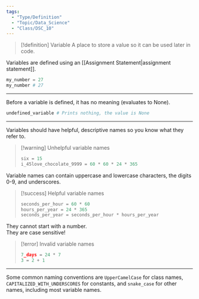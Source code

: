 ```yaml
---
tags:
  - "Type/Definition"
  - "Topic/Data_Science"
  - "Class/DSC_10"
---
```


> [!definition] Variable
> A place to store a value so it can be used later in code.

Variables are defined using an [[Assignment Statement|assignment statement]].

```python
my_number = 27
my_number # 27
```

---

Before a variable is defined, it has no meaning (evaluates to None).

```python
undefined_variable # Prints nothing, the value is None
```

---

Variables should have helpful, descriptive names so you know what they refer to.  
> [!warning] Unhelpful variable names
> ```python
> six = 15
> i_45love_chocolate_9999 = 60 * 60 * 24 * 365
> ```

Variable names can contain uppercase and lowercase characters, the digits 0-9, and underscores.  
> [!success] Helpful variable names
> ```python
> seconds_per_hour = 60 * 60
> hours_per_year = 24 * 365
> seconds_per_year = seconds_per_hour * hours_per_year
> ```

They cannot start with a number.  
They are case sensitive!  
> [!error] Invalid variable names
> ```python
> 7_days = 24 * 7
> 3 = 2 + 1
> ```

---

Some common naming conventions are `UpperCamelCase` for class names, `CAPITALIZED_WITH_UNDERSCORES` for constants, and `snake_case` for other names, including most variable names.